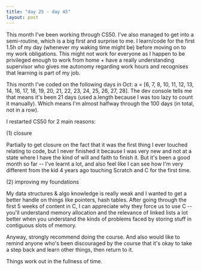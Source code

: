 ```yaml
---
title: "day 25 - day 45"
layout: post
---
```

This month I've been working through CS50. I've also managed to get into a semi-routine, which is a big first and surprise to me. I learn/code for the first 1.5h of my day (whenever my waking time might be) before moving on to my work obligations. This might not work for everyone as I happen to be privileged enough to work from home + have a really understanding supervisor who gives me autonomy regarding work hours and recognises that learning is part of my job.

This month I've coded on the following days in Oct: a = [6, 7, 8, 10, 11, 12, 13, 14, 16, 17, 18, 19, 20, 21, 22, 23, 24, 25, 26, 27, 28]. The dev console tells me that means it's been 21 days (used a.length because I was too lazy to count it manually). Which means I'm almost halfway through the 100 days (in total, not in a row).

<!--more-->

I restarted CS50 for 2 main reasons: 

(1) closure 

Partially to get closure on the fact that it was the first thing I ever touched relating to code, but I never finished it because I was very new and not at a state where I have the kind of will and faith to finish it. But it's been a good month so far -- I've learnt a lot, and also feel like I can see how I'm very different from the kid 4 years ago touching Scratch and C for the first time. 

(2) improving my foundations 

My data structures & algo knowledge is really weak and I wanted to get a better handle on things like pointers, hash tables. After going through the first 5 weeks of content in C, I can appreciate why they force us to use C -- you'll understand memory allocation and the relevance of linked lists a lot better when you understand the kinds of problems faced by storing stuff in contiguous slots of memory. 

Anyway, strongly recommend doing the course. And also would like to remind anyone who's been discouraged by the course that it's okay to take a step back and learn other things, then return to it.

Things work out in the fullness of time.


